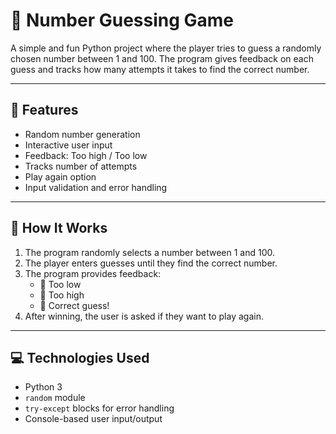 # 🎯 Number Guessing Game

A simple and fun Python project where the player tries to guess a randomly chosen number between 1 and 100. The program gives feedback on each guess and tracks how many attempts it takes to find the correct number.

---

## 📌 Features

- Random number generation
- Interactive user input
- Feedback: Too high / Too low
- Tracks number of attempts
- Play again option
- Input validation and error handling

---

## 🧠 How It Works

1. The program randomly selects a number between 1 and 100.
2. The player enters guesses until they find the correct number.
3. The program provides feedback:
   - 🔽 Too low
   - 🔼 Too high
   - 🎉 Correct guess!
4. After winning, the user is asked if they want to play again.

---

## 💻 Technologies Used

- Python 3
- `random` module
- `try-except` blocks for error handling
- Console-based user input/output


